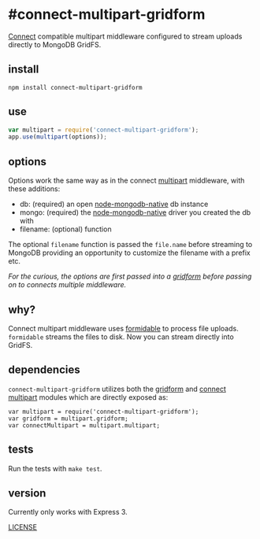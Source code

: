 #connect-multipart-gridform
============================

[Connect](https://github.com/senchalabs/connect) compatible multipart middleware configured to stream uploads directly to MongoDB GridFS.

## install

```
npm install connect-multipart-gridform
```

## use

```js
var multipart = require('connect-multipart-gridform');
app.use(multipart(options));
```

## options

Options work the same way as in the connect [multipart](http://www.senchalabs.org/connect/multipart.html) middleware, with these additions:

  - db: (required) an open [node-mongodb-native](https://github.com/mongodb/node-mongodb-native) db instance
  - mongo: (required) the [node-mongodb-native](https://github.com/mongodb/node-mongodb-native) driver you created the db with
  - filename: (optional) function

The optional `filename` function is passed the `file.name` before streaming to MongoDB providing an opportunity to customize the filename with a prefix etc.

_For the curious, the options are first passed into a [gridform](https://github.com/aheckmann/gridform) before passing on to connects multiple middleware._

## why?

Connect multipart middleware uses [formidable](https://github.com/felixge/node-formidable) to process file uploads. `formidable` streams the files to disk. Now you can stream directly into GridFS.

## dependencies

`connect-multipart-gridform` utilizes both the [gridform](https://github.com/aheckmann/gridform) and [connect multipart](http://www.senchalabs.org/connect/multipart.html) modules which are directly exposed as:

    var multipart = require('connect-multipart-gridform');
    var gridform = multipart.gridform;
    var connectMultipart = multipart.multipart;

## tests

Run the tests with `make test`.

## version

Currently only works with Express 3.

[LICENSE](https://github.com/aheckmann/connect-multipart-gridform/blob/master/LICENSE)

